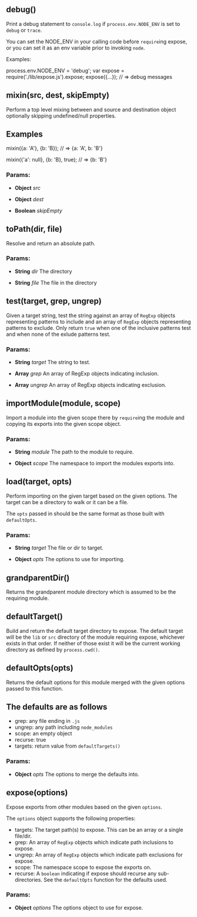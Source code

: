 

<!-- Start /home/boden/git/expose/lib/expose.js -->

## debug()

Print a debug statement to `console.log` if
`process.env.NODE_ENV` is set to `debug` or
`trace`.

 You can set the NODE_ENV in your calling code
 before `require`ing expose, or you can set it
 as an env variable prior to invoking `node`.

 Examples:

 process.env.NODE_ENV = 'debug';
 var expose = require('./lib/expose.js').expose;
 expose({...});
 // =&gt; debug messages

## mixin(src, dest, skipEmpty)

Perform a top level mixing between and source
and destination object optionally skipping
undefined/null properties.

## Examples

 mixin({a: 'A'}, {b: 'B});
 // =&gt; {a: 'A', b: 'B'}

 mixin({'a': null}, {b: 'B}, true);
 // =&gt; {b: 'B'}

### Params: 

* **Object** *src* 

* **Object** *dest* 

* **Boolean** *skipEmpty* 

## toPath(dir, file)

Resolve and return an absolute path.

### Params: 

* **String** *dir* The directory

* **String** *file* The file in the directory

## test(target, grep, ungrep)

Given a target string, test the string against
an array of `RegExp` objects representing patterns
to include and an array of `RegExp` objects
representing patterns to exclude. Only return
`true` when one of the inclusive patterns test
and when none of the exlude patterns test.

### Params: 

* **String** *target* The string to test.

* **Array** *grep* An array of RegExp objects indicating inclusion.

* **Array** *ungrep* An array of RegExp objects indicating exclusion.

## importModule(module, scope)

Import a module into the given scope there by
`require`ing the module and copying its exports
into the given scope object.

### Params: 

* **String** *module* The path to the module to require.

* **Object** *scope* The namespace to import the modules exports into.

## load(target, opts)

Perform importing on the given target based on the
given options. The target can be a directory to
walk or it can be a file.

The `opts` passed in should be the same format
as those built with `defaultOpts`.

### Params: 

* **String** *target* The file or dir to target.

* **Object** *opts* The options to use for importing.

## grandparentDir()

Returns the grandparent module directory which
is assumed to be the requiring module.

## defaultTarget()

Build and return the default target directory to expose.
The default target will be the `lib` or `src`
directory of the module requiring expose,
whichever exists in that order. If neither of those exist
it will be the current working directory as defined by
`process.cwd()`.

## defaultOpts(opts)

Returns the default options for this module merged
with the given options passed to this function.

## The defaults are as follows
- grep: any file ending in `.js`
- ungrep: any path including `node_modules`
- scope: an empty object
- recurse: true
- targets: return value from `defaultTargets()`

### Params: 

* **Object** *opts* The options to merge the defaults into.

## expose(options)

Expose exports from other modules based on the given `options`.

The `options` object supports the following properties:
- targets: The target path(s) to expose. This can be an
array or a single file/dir.
- grep: An array of `RegExp` objects which indicate
path inclusions to expose.
- ungrep: An array of `RegExp` objects which indicate
path exclusions for expose.
- scope: The namespace scope to expose the exports on.
- recurse: A `boolean` indicating if expose should recurse
any sub-directories. See the `defaultOpts` function for the
defaults used.

### Params: 

* **Object** *options* The options object to use for expose.

<!-- End /home/boden/git/expose/lib/expose.js -->

